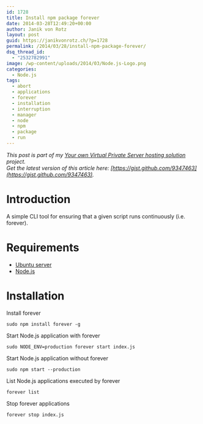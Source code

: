 ```yaml
---
id: 1728
title: Install npm package forever
date: 2014-03-28T12:49:20+00:00
author: Janik von Rotz
layout: post
guid: https://janikvonrotz.ch/?p=1728
permalink: /2014/03/28/install-npm-package-forever/
dsq_thread_id:
  - "2532782991"
image: /wp-content/uploads/2014/03/Node.js-Logo.png
categories:
  - Node.js
tags:
  - abort
  - applications
  - forever
  - installation
  - interruption
  - manager
  - node
  - npm
  - package
  - run
---
```

*This post is part of my [Your own Virtual Private Server hosting solution](http://janikvonrotz.ch/your-own-virtual-private-server-hosting-solution/) project.*  
*Get the latest version of this article here: [https://gist.github.com/9347463](https://gist.github.com/9347463).*  

# Introduction

A simple CLI tool for ensuring that a given script runs continuously (i.e. forever).
<!--more-->
# Requirements

* [Ubuntu server](http://janikvonrotz.ch/2014/03/13/deploy-ubuntu-server/)
* [Node.js](https://janikvonrotz.ch/2014/03/27/install-node/)

# Installation

Install forever

    sudo npm install forever -g
	
Start Node.js application with forever

	sudo NODE_ENV=production forever start index.js
    
Start Node.js application without forever

	sudo npm start --production
	
List Node.js applications executed by forever

	forever list
	
Stop forever applications

	forever stop index.js